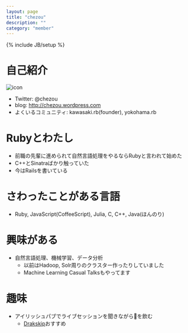 ```yaml
---
layout: page
title: "chezou"
description: ""
category: "member"
---
```

{% include JB/setup %}

# 自己紹介

![icon](https://avatars2.githubusercontent.com/u/916653?s=460)

- Twitter: @chezou
- blog: http://chezou.wordpress.com
- よくいるコミュニティ: kawasaki.rb(founder), yokohama.rb

# Rubyとわたし
- 前職の先輩に進められて自然言語処理をやるならRubyと言われて始めた
- C++とSinatraばかり触っていた
- 今はRailsを書いている

# さわったことがある言語
- Ruby, JavaScript(CoffeeScript), Julia, C, C++, Java(ほんのり)

# 興味がある
- 自然言語処理、機械学習、データ分析
  - 以前はHadoop, Solr周りのクラスター作ったりしていました
  - Machine Learning Casual Talksもやってます

# 趣味
- アイリッシュパブでライブセッションを聞きながら🍺を飲む
  - [Drakskip](http://www.drakskip.net/)おすすめ
